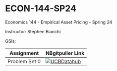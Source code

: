 # ECON-144-SP24
Economics 144 - Empirical Asset Pricing - Spring 24

Instructor: Stephen Bianchi

GSIs:

| Assignment  | NBgitpuller Link  |  
|---|---|
| Problem Set 0  | [![UCBDatahub](https://img.shields.io/badge/Launch-UCB%20Datahub-blue.svg)](https://datahub.berkeley.edu/hub/user-redirect/git-pull?repo=https%3A%2F%2Fgithub.com%2Fds-modules%2FECON-144-SP24&branch=main&urlpath=retro%2Ftree%2FECON-144-SP24%2F)
